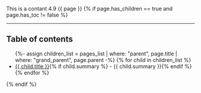 This is a contant 4.9
{{ page }}
{% if page.has_children == true and page.has_toc != false %}
          <hr>
          <h2 class="text-delta">Table of contents</h2>
          <ul>
            {%- assign children_list = pages_list | where: "parent", page.title | where: "grand_parent", page.parent -%}
            {% for child in children_list %}
              <li>
                <a href="{{ child.url | absolute_url }}">{{ child.title }}</a>{% if child.summary %} - {{ child.summary }}{% endif %}
              </li>
            {% endfor %}
          </ul>
        {% endif %}

